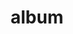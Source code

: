 ---
layout: album
resource: instagram
title: "album"
description: "masonry"
active: gallery
header-img: "img/gallery-bg.jpg"
album-title: "my 9th album"
images:
  - image_path: iamhaiiii/2/20241008_211015_462282303_3785954621643597_6833368935456492624_n.jpg
  - image_path: iamhaiiii/2/20241008_211015_462328773_888695049483858_5910840250159945913_n.jpg
  - image_path: iamhaiiii/2/20241008_211015_462328868_1309222023822901_8937526962231524560_n.jpg
  - image_path: iamhaiiii/2/20241008_211015_462395666_422329713892399_803603937995492469_n.jpg
  - image_path: iamhaiiii/2/20241008_211015_462438311_1086237799780126_1698596016591097297_n.jpg
  - image_path: iamhaiiii/2/20241008_211015_462448825_506270722173209_179786860483791517_n.jpg
  - image_path: iamhaiiii/2/20241012_232855_462828081_559186853222238_8306735601559997014_n.jpg
  - image_path: iamhaiiii/2/20241012_232855_462828651_1072585971043454_6221072340751080572_n.jpg
  - image_path: iamhaiiii/2/20241012_232855_462926204_1723850258375370_7742982681377839405_n.jpg
  - image_path: iamhaiiii/2/20241012_232855_462934916_2486918911511472_2994880019891190160_n.jpg
  - image_path: iamhaiiii/2/20241012_232855_462955827_856343586696226_3467890083726604833_n.jpg
  - image_path: iamhaiiii/2/20241012_232855_462995727_883925687028985_485504750276817009_n.jpg
  - image_path: iamhaiiii/2/20241012_232855_463088791_1728644621223104_8205953182465827807_n.jpg
  - image_path: iamhaiiii/2/20241013_104624_462962034_999206251961271_4037989262543732445_n.jpg
  - image_path: iamhaiiii/2/20241013_104624_462995843_1074586897623379_864467059425990144_n.jpg
  - image_path: iamhaiiii/2/20241013_104624_463088791_912178410767197_1911921664088314591_n.jpg
---